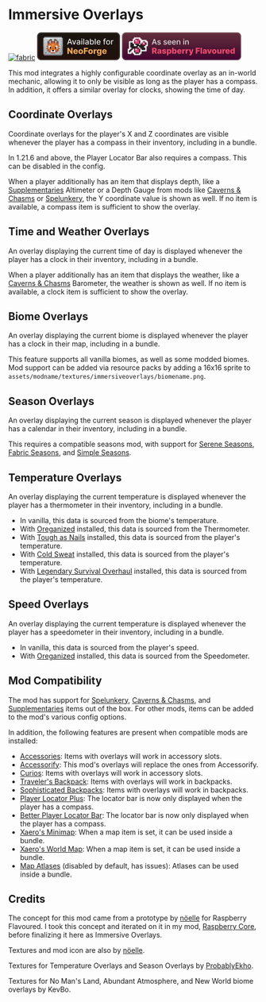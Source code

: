 # Immersive Overlays

<a href='https://modrinth.com/mod/immersive-overlays/versions?l=fabric'><img alt="fabric" height="56" src="https://raw.githubusercontent.com/intergrav/devins-badges/refs/heads/v3/assets/cozy/supported/fabric_vector.svg"></a>
<a href='https://modrinth.com/mod/immersive-overlays/versions?l=neoforge&l=forge'><img alt="forge" height="56" src="https://raw.githubusercontent.com/cassiancc/Cassians-Badges/refs/heads/main/cozy/NeoForge.svg"></a>
<a href='https://www.curseforge.com/minecraft/modpacks/raspberry-flavoured'><img alt="Raspberry Flavoured" height="56" src="https://raw.githubusercontent.com/cassiancc/Cassians-Badges/refs/heads/main/cozy/Raspberry-Flavoured.svg?"></a>

This mod integrates a highly configurable coordinate overlay as an in-world mechanic, allowing it to only be visible as long as the player has a compass. In addition, it offers a similar overlay for clocks, showing the time of day.

## Coordinate Overlays

Coordinate overlays for the player's X and Z coordinates are visible whenever the player has a compass in their inventory, including in a bundle.

In 1.21.6 and above, the Player Locator Bar also requires a compass. This can be disabled in the config.

When a player additionally has an item that displays depth, like a [Supplementaries](https://modrinth.com/mod/supplementaries) Altimeter or a Depth Gauge from mods like [Caverns & Chasms](https://modrinth.com/mod/caverns-and-chasms) or [Spelunkery](https://modrinth.com/mod/spelunkery), the Y coordinate value is shown as well. If no item is available, a compass item is sufficient to show the overlay.

## Time and Weather Overlays

An overlay displaying the current time of day is displayed whenever the player has a clock in their inventory, including in a bundle.

When a player additionally has an item that displays the weather, like a [Caverns & Chasms](https://modrinth.com/mod/caverns-and-chasms) Barometer, the weather is shown as well. If no item is available, a clock item is sufficient to show the overlay.

## Biome Overlays

An overlay displaying the current biome is displayed whenever the player has a clock in their map, including in a bundle.

This feature supports all vanilla biomes, as well as some modded biomes. Mod support can be added via resource packs by adding a 16x16 sprite to `assets/modname/textures/immersiveoverlays/biomename.png`.

## Season Overlays

An overlay displaying the current season is displayed whenever the player has a calendar in their inventory, including in a bundle.

This requires a compatible seasons mod, with support for [Serene Seasons](https://modrinth.com/mod/serene-seasons), [Fabric Seasons](https://modrinth.com/mod/fabric-seasons), and [Simple Seasons](https://modrinth.com/mod/simple-seasons).

## Temperature Overlays

An overlay displaying the current temperature is displayed whenever the player has a thermometer in their inventory, including in a bundle.

- In vanilla, this data is sourced from the biome's temperature.
- With [Oreganized](https://modrinth.com/mod/oreganized) installed, this data is sourced from the Thermometer.
- With [Tough as Nails](https://modrinth.com/mod/tough-as-nails) installed, this data is sourced from the player's temperature.
- With [Cold Sweat](https://modrinth.com/mod/cold-sweat/) installed, this data is sourced from the player's temperature.
- With [Legendary Survival Overhaul](https://www.curseforge.com/minecraft/mc-mods/legendary-survival-overhaul) installed, this data is sourced from the player's temperature.

## Speed Overlays

An overlay displaying the current temperature is displayed whenever the player has a speedometer in their inventory, including in a bundle.

- In vanilla, this data is sourced from the player's speed.
- With [Oreganized](https://modrinth.com/mod/oreganized) installed, this data is sourced from the Speedometer.

## Mod Compatibility

The mod has support for [Spelunkery](https://modrinth.com/mod/spelunkery), [Caverns & Chasms](https://modrinth.com/mod/caverns-and-chasms), and [Supplementaries](https://modrinth.com/mod/supplementaries) items out of the box. For other mods, items can be added to the mod's various config options.

In addition, the following features are present when compatible mods are installed:
- [Accessories](https://modrinth.com/mod/accessories): Items with overlays will work in accessory slots.
- [Accessorify](https://modrinth.com/mod/accessorify): This mod's overlays will replace the ones from Accessorify.
- [Curios](https://modrinth.com/mod/curios): Items with overlays will work in accessory slots.
- [Traveler's Backpack](https://modrinth.com/mod/travelersbackpack/): Items with overlays will work in backpacks.
- [Sophisticated Backpacks](https://modrinth.com/mod/sophisticated-backpacks/versions): Items with overlays will work in backpacks.
- [Player Locator Plus](https://modrinth.com/mod/player-locator-plus): The locator bar is now only displayed when the player has a compass.
- [Better Player Locator Bar](https://modrinth.com/mod/bplb): The locator bar is now only displayed when the player has a compass.
- [Xaero's Minimap](https://modrinth.com/mod/xaeros-minimap): When a map item is set, it can be used inside a bundle.
- [Xaero's World Map](https://modrinth.com/mod/xaeros-world-map): When a map item is set, it can be used inside a bundle.
- [Map Atlases](https://modrinth.com/mod/map-atlases) (disabled by default, has issues): Atlases can be used inside a bundle.

## Credits

The concept for this mod came from a prototype by [nöelle](https://modrinth.com/user/noelledotjpg) for Raspberry Flavoured. I took this concept and iterated on it in my mod, [Raspberry Core](https://modrinth.com/mod/raspberry-core), before finalizing it here as Immersive Overlays.

Textures and mod icon are also by [nöelle](https://modrinth.com/user/noelledotjpg).

Textures for Temperature Overlays and Season Overlays by [ProbablyEkho](https://modrinth.com/user/ProbablyEkho).

Textures for No Man's Land, Abundant Atmosphere, and New World biome overlays by KevBo.
